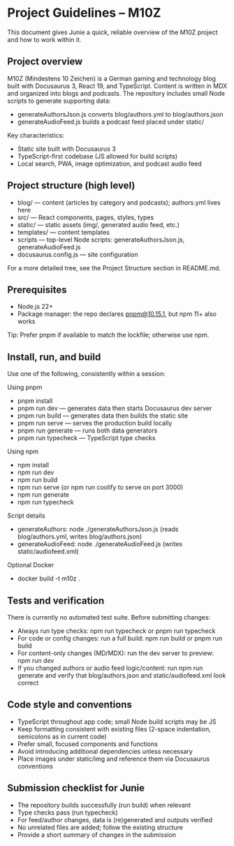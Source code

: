 # Project Guidelines – M10Z

This document gives Junie a quick, reliable overview of the M10Z project and how to work within it.

## Project overview
M10Z (Mindestens 10 Zeichen) is a German gaming and technology blog built with Docusaurus 3, React 19, and TypeScript. Content is written in MDX and organized into blogs and podcasts. The repository includes small Node scripts to generate supporting data:
- generateAuthorsJson.js converts blog/authors.yml to blog/authors.json
- generateAudioFeed.js builds a podcast feed placed under static/

Key characteristics:
- Static site built with Docusaurus 3
- TypeScript-first codebase (JS allowed for build scripts)
- Local search, PWA, image optimization, and podcast audio feed

## Project structure (high level)
- blog/ — content (articles by category and podcasts); authors.yml lives here
- src/ — React components, pages, styles, types
- static/ — static assets (img/, generated audio feed, etc.)
- templates/ — content templates
- scripts — top-level Node scripts: generateAuthorsJson.js, generateAudioFeed.js
- docusaurus.config.js — site configuration

For a more detailed tree, see the Project Structure section in README.md.

## Prerequisites
- Node.js 22+
- Package manager: the repo declares pnpm@10.15.1, but npm 11+ also works

Tip: Prefer pnpm if available to match the lockfile; otherwise use npm.

## Install, run, and build
Use one of the following, consistently within a session:

Using pnpm
- pnpm install
- pnpm run dev — generates data then starts Docusaurus dev server
- pnpm run build — generates data then builds the static site
- pnpm run serve — serves the production build locally
- pnpm run generate — runs both data generators
- pnpm run typecheck — TypeScript type checks

Using npm
- npm install
- npm run dev
- npm run build
- npm run serve (or npm run coolify to serve on port 3000)
- npm run generate
- npm run typecheck

Script details
- generateAuthors: node ./generateAuthorsJson.js (reads blog/authors.yml, writes blog/authors.json)
- generateAudioFeed: node ./generateAudioFeed.js (writes static/audiofeed.xml)

Optional Docker
- docker build -t m10z .

## Tests and verification
There is currently no automated test suite. Before submitting changes:
- Always run type checks: npm run typecheck or pnpm run typecheck
- For code or config changes: run a full build: npm run build or pnpm run build
- For content-only changes (MD/MDX): run the dev server to preview: npm run dev
- If you changed authors or audio feed logic/content: run npm run generate and verify that blog/authors.json and static/audiofeed.xml look correct

## Code style and conventions
- TypeScript throughout app code; small Node build scripts may be JS
- Keep formatting consistent with existing files (2-space indentation, semicolons as in current code)
- Prefer small, focused components and functions
- Avoid introducing additional dependencies unless necessary
- Place images under static/img and reference them via Docusaurus conventions

## Submission checklist for Junie
- The repository builds successfully (run build) when relevant
- Type checks pass (run typecheck)
- For feed/author changes, data is (re)generated and outputs verified
- No unrelated files are added; follow the existing structure
- Provide a short summary of changes in the submission
